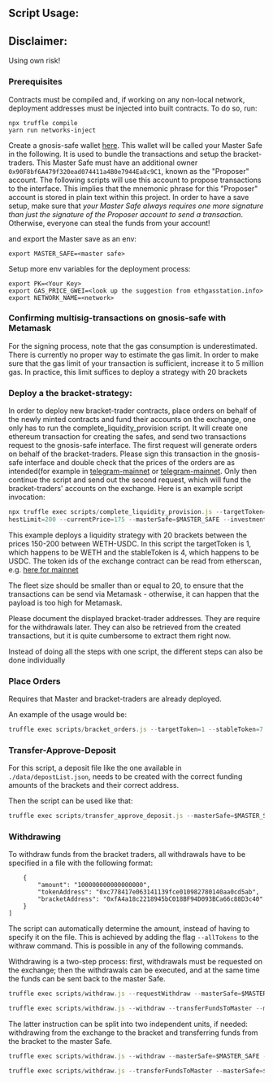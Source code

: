 ## Script Usage:

## Disclaimer:

Using own risk!

### Prerequisites

Contracts must be compiled and, if working on any non-local network, deployment addresses must be injected into built contracts.
To do so, run:

```
npx truffle compile
yarn run networks-inject
```

Create a gnosis-safe wallet [here](https://rinkeby.gnosis-safe.io). This wallet will be called your Master Safe in the following. It is used to bundle the transactions and setup the bracket-traders.
This Master Safe must have an additional owner `0x90F8bf6A479f320ead074411a4B0e7944Ea8c9C1`, known as the "Proposer" account. The following scripts will use this account to propose transactions to the interface. This implies that the mnemonic phrase for this "Proposer" account is stored in plain text within this project.
In order to have a save setup, make sure that _your Master Safe always requires one more signature than just the signature of the Proposer account to send a transaction_. Otherwise, everyone can steal the funds from your account!

and export the Master save as an env:

```
export MASTER_SAFE=<master safe>
```

Setup more env variables for the deployment process:

```
export PK=<Your Key>
export GAS_PRICE_GWEI=<look up the suggestion from ethgasstation.info>
export NETWORK_NAME=<network>

```

### Confirming multisig-transactions on gnosis-safe with Metamask

For the signing process, note that the gas consumption is underestimated. There is currently no proper way to estimate the gas limit. In order to make sure that the gas limit of your transaction is sufficient, increase it to 5 million gas. In practice, this limit suffices to deploy a strategy with 20 brackets

### Deploy a the bracket-strategy:

In order to deploy new bracket-trader contracts, place orders on behalf of the newly minted contracts and fund their accounts on the exchange, one only has to run the complete_liquidity_provision script.
It will create one ethereum transaction for creating the safes, and send two transactions request to the gnosis-safe interface.
The first request will generate orders on behalf of the bracket-traders.
Please sign this transaction in the gnosis-safe interface and double check that the prices of the orders are as intended(for example in [telegram-mainnet](https://t.me/gnosis_protocol) or [telegram-mainnet](https://t.me/gnosis_protocol_dev).
Only then continue the script and send out the second request, which will fund the bracket-traders' accounts on the exchange. Here is an example script invocation:

```js
npx truffle exec scripts/complete_liquidity_provision.js --targetToken=1 --stableToken=4 --lowestLimit=150 --hig
hestLimit=200 --currentPrice=175 --masterSafe=$MASTER_SAFE --investmentTargetToken=10 --investmentStableToken=1000 --fleetSize=20 --network=$NETWORK_NAME
```

This example deploys a liquidity strategy with 20 brackets between the prices 150-200 between WETH-USDC.
In this script the targetToken is 1, which happens to be WETH and the stableToken is 4, which happens to be USDC. The token ids of the exchange contract can be read from etherscan, e.g. [here for mainnet](https://etherscan.io/address/0x6f400810b62df8e13fded51be75ff5393eaa841f)

The fleet size should be smaller than or equal to 20, to ensure that the transactions can be send via Metamask - otherwise, it can happen that the payload is too high for Metamask.

Please document the displayed bracket-trader addresses. They are require for the withdrawals later. They can also be retrieved from the created transactions, but it is quite cumbersome to extract them right now.

Instead of doing all the steps with one script, the different steps can also be done individually

### Place Orders

Requires that Master and bracket-traders are already deployed.

An example of the usage would be:

```js
truffle exec scripts/bracket_orders.js --targetToken=1 --stableToken=7 --currentPrice 270 --lowestLimit 240 --highestLimit 300 --masterSafe=$MASTER_SAFE --brackets=0xb947de73ADe9aBC6D57eb34B2CC2efd41f646636,0xfA4a18c2218945bC018BF94D093BCa66c88D3c40 --network=$NETWORK_NAME
```

### Transfer-Approve-Deposit

For this script, a deposit file like the one available in `./data/depostList.json`, needs to be created with the correct funding amounts of the brackets and their correct address.

Then the script can be used like that:

```js
truffle exec scripts/transfer_approve_deposit.js --masterSafe=$MASTER_SAFE --depositFile="./data/depositList.json" --network=$NETWORK_NAME
```

### Withdrawing

To withdraw funds from the bracket traders, all withdrawals have to be specified in a file with the following format:

```
    {
        "amount": "100000000000000000",
        "tokenAddress": "0xc778417e063141139fce010982780140aa0cd5ab",
        "bracketAddress": "0xfA4a18c2218945bC018BF94D093BCa66c88D3c40"
    }
]
```

The script can automatically determine the amount, instead of having to specify it on the file.
This is achieved by adding the flag `--allTokens` to the withraw command. This is possible in any of the following commands.

Withdrawing is a two-step process: first, withdrawals must be requested on the exchange; then the withdrawals can be executed, and at the same time the funds can be sent back to the master Safe.

```js
truffle exec scripts/withdraw.js --requestWithdraw --masterSafe=$MASTER_SAFE --withdrawals="./data/depositList.json" --network=$NETWORK_NAME
```

```js
truffle exec scripts/withdraw.js --withdraw --transferFundsToMaster --masterSafe=$MASTER_SAFE --withdrawals="./data/depositList.json" --network=$NETWORK_NAME
```

The latter instruction can be split into two independent units, if needed: withdrawing from the exchange to the bracket and transferring funds from the bracket to the master Safe.

```js
truffle exec scripts/withdraw.js --withdraw --masterSafe=$MASTER_SAFE --withdrawalsFromDepositFile="./data/depositList.json" --network=$NETWORK_NAME
```

```js
truffle exec scripts/withdraw.js --transferFundsToMaster --masterSafe=$MASTER_SAFE --withdrawalsFromDepositFile="./data/depositList.json" --network=$NETWORK_NAME
```
